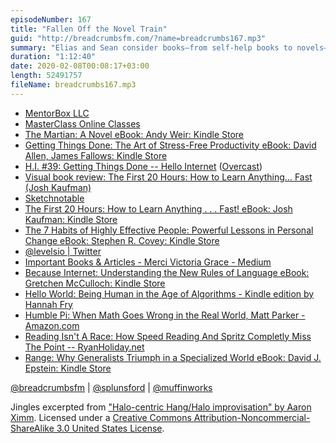 ```yaml
---
episodeNumber: 167
title: "Fallen Off the Novel Train"
guid: "http://breadcrumbsfm.com/?name=breadcrumbs167.mp3"
summary: "Elias and Sean consider books—from self-help books to novels—and condensing them down to index cards."
duration: "1:12:40"
date: 2020-02-08T00:08:17+03:00
length: 52491757
fileName: breadcrumbs167.mp3
---
```


- [MentorBox LLC](https://www.mentorbox.com/organic-2-9-encv)
- [MasterClass Online Classes](https://www.masterclass.com/)
- [The Martian: A Novel eBook: Andy Weir: Kindle Store](http://www.amazon.com/dp/B00EMXBDMA/?tag=breadcrumbsfm-20)
- [Getting Things Done: The Art of Stress-Free Productivity eBook: David Allen, James Fallows: Kindle Store](http://www.amazon.com/dp/B00KWG9M2E/?tag=breadcrumbsfm-20)
- [H.I. #39: Getting Things Done -- Hello Internet](http://www.hellointernet.fm/podcast/39) ([Overcast](https://overcast.fm/+B1qxcbb3w))
- [Visual book review: The First 20 Hours: How to Learn Anything… Fast (Josh Kaufman)](https://sachachua.com/blog/2013/07/visual-book-review-the-first-20-hours-how-to-learn-anything-fast-josh-kaufman/)
- [Sketchnotable](https://sketchnotable.com/)
- [The First 20 Hours: How to Learn Anything . . . Fast! eBook: Josh Kaufman: Kindle Store](http://www.amazon.com/dp/B00AFPVPDG/?tag=breadcrumbsfm-20)
- [The 7 Habits of Highly Effective People: Powerful Lessons in Personal Change eBook: Stephen R. Covey: Kindle Store](http://www.amazon.com/dp/B01069X4H0/?tag=breadcrumbsfm-20)
- [‎؜@levelsio | Twitter](https://twitter.com/levelsio)
- [Important Books & Articles - Merci Victoria Grace - Medium](https://medium.com/@merci/important-books-articles-8cd067f3282c)
- [Because Internet: Understanding the New Rules of Language eBook: Gretchen McCulloch: Kindle Store](http://www.amazon.com/dp/B076GNS3J4/?tag=breadcrumbsfm-20)
- [Hello World: Being Human in the Age of Algorithms - Kindle edition by Hannah Fry](http://www.amazon.com/dp/B07BLHQMY9/?tag=breadcrumbsfm-20)
- [Humble Pi: When Math Goes Wrong in the Real World, Matt Parker - Amazon.com](http://www.amazon.com/dp/B07R8QSXYB/?tag=breadcrumbsfm-20)
- [Reading Isn't A Race: How Speed Reading And Spritz Completly Miss The Point -- RyanHoliday.net](https://ryanholiday.net/reading-isnt-a-race-how-speed-reading-and-spritz-completly-miss-the-point/)
- [Range: Why Generalists Triumph in a Specialized World eBook: David J. Epstein: Kindle Store](http://www.amazon.com/dp/B07H1ZYWTM/?tag=breadcrumbsfm-20)

[@breadcrumbsfm](https://twitter.com/breadcrumbsfm) | [@splunsford](https://twitter.com/splunsford) | [@muffinworks](https://twitter.com/muffinworks)

Jingles excerpted from ["Halo-centric Hang/Halo improvisation" by Aaron Ximm](http://freemusicarchive.org/music/aaron_ximm/handpans_and_the_hang/). Licensed under a [Creative Commons Attribution-Noncommercial-ShareAlike 3.0 United States License](http://creativecommons.org/licenses/by-nc-sa/3.0/us/).